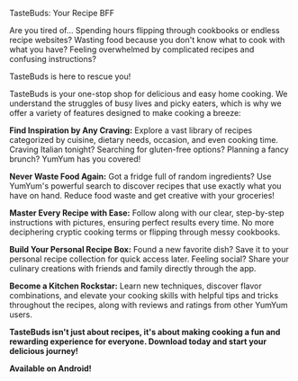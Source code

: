 TasteBuds: Your Recipe BFF ‍

Are you tired of…
Spending hours flipping through cookbooks or endless recipe websites?
Wasting food because you don't know what to cook with what you have?
Feeling overwhelmed by complicated recipes and confusing instructions?

TasteBuds is here to rescue you!

TasteBuds is your one-stop shop for delicious and easy home cooking. We understand the struggles of busy lives and picky eaters, which is why we offer a variety of features designed to make cooking a breeze:

**Find Inspiration by Any Craving:** Explore a vast library of recipes categorized by cuisine, dietary needs, occasion, and even cooking time. Craving Italian tonight? Searching for gluten-free options? Planning a fancy brunch? YumYum has you covered!

**Never Waste Food Again:** Got a fridge full of random ingredients? Use YumYum's powerful search to discover recipes that use exactly what you have on hand. Reduce food waste and get creative with your groceries!

**Master Every Recipe with Ease:** Follow along with our clear, step-by-step instructions with pictures, ensuring perfect results every time. No more deciphering cryptic cooking terms or flipping through messy cookbooks.

**Build Your Personal Recipe Box:** Found a new favorite dish? Save it to your personal recipe collection for quick access later. Feeling social? Share your culinary creations with friends and family directly through the app.

**Become a Kitchen Rockstar:** Learn new techniques, discover flavor combinations, and elevate your cooking skills with helpful tips and tricks throughout the recipes, along with reviews and ratings from other YumYum users.

**TasteBuds isn't just about recipes, it's about making cooking a fun and rewarding experience for everyone. Download today and start your delicious journey!**

**Available on Android!**
